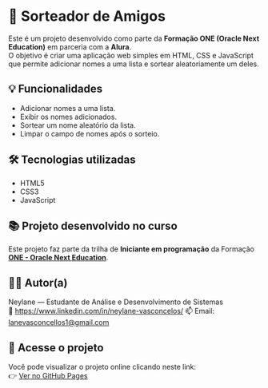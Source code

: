 # 🎁 Sorteador de Amigos

Este é um projeto desenvolvido como parte da **Formação ONE (Oracle Next Education)** em parceria com a **Alura**.  
O objetivo é criar uma aplicação web simples em HTML, CSS e JavaScript que permite adicionar nomes a uma lista e sortear aleatoriamente um deles.

## 💡 Funcionalidades

- Adicionar nomes a uma lista.
- Exibir os nomes adicionados.
- Sortear um nome aleatório da lista.
- Limpar o campo de nomes após o sorteio.

## 🛠️ Tecnologias utilizadas

- HTML5
- CSS3
- JavaScript

## 📚 Projeto desenvolvido no curso

Este projeto faz parte da trilha de **Iniciante em programação** da Formação [**ONE - Oracle Next Education**](https://www.alura.com.br/formacao-oracle-next-education).

## 🧑‍💻 Autor(a)

Neylane — Estudante de Análise e Desenvolvimento de Sistemas  
🔗 https://www.linkedin.com/in/neylane-vasconcelos/ 
📫 Email: lanevasconcellos1@gmail.com

## 🔗 Acesse o projeto

Você pode visualizar o projeto online clicando neste link:  
👉 [Ver no GitHub Pages](https://lane15vasconcelos.github.io/amigo-secreto/)

